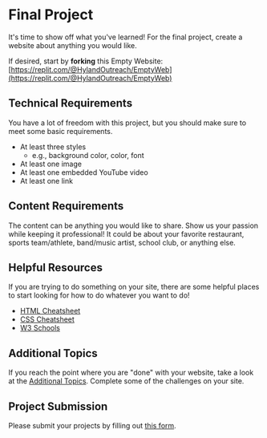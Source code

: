 # Final Project
It's time to show off what you've learned! For the final project, create a website about anything you would like.

If desired, start by **forking** this Empty Website: [https://replit.com/@HylandOutreach/EmptyWeb](https://replit.com/@HylandOutreach/EmptyWeb)

## Technical Requirements
You have a lot of freedom with this project, but you should make sure to meet some basic requirements.

- At least three styles
  - e.g., background color, color, font
- At least one image
- At least one embedded YouTube video
- At least one link

## Content Requirements
The content can be anything you would like to share. Show us your passion while keeping it professional! It could be about your favorite restaurant, sports team/athlete, band/music artist, school club, or anything else.

## Helpful Resources
If you are trying to do something on your site, there are some helpful places to start looking for how to do whatever you want to do!

- [HTML Cheatsheet](HtmlCheatsheet.md)
- [CSS Cheatsheet](CssCheatsheet.md)
- [W3 Schools](https://w3schools.com)

## Additional Topics
If you reach the point where you are "done" with your website, take a look at the [Additional Topics](https://hylandtechoutreach.github.io/coding-activities/HtmlCssJsContinued/AdditionalTopicChallenges.html). Complete some of the challenges on your site.

## Project Submission
Please submit your projects by filling out [this form](https://forms.gle/n4H2zMgnVqx9QF3E8).